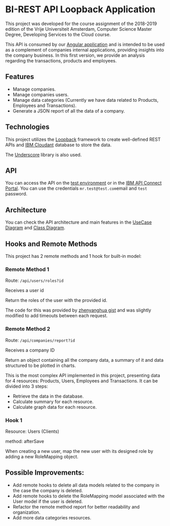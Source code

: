 # BI-REST API Loopback Application

This project was developed for the course assignment of the 2018-2019 edition of the Vrije Universiteit Amsterdam, Computer Science Master Degree, Developing Services to the Cloud course.

This API is consumed by our [Angular application](https://git.eu-gb.bluemix.net/w.genizshann/bi-angular) and is intended to be used as a complement of companies internal applications, providing insights into the company business. In this first version, we provide an analysis regarding the transactions, products and employees.

## Features

- Manage companies.
- Manage companies users.
- Manage data categories (Currently we have data related to Products, Employees and Transactions).
- Generate a JSON report of all the data of a company.

## Technologies

This project utilizes the [Loopback](https://loopback.io/) framework to create well-defined REST APIs and [IBM Cloudant](https://www.ibm.com/cloud/cloudant) database to store the data. 

The [Underscore](https://underscorejs.org/) library is also used. 

## API

You can access the API on the [test environment](https://toolchain-dsc-bi.eu-gb.mybluemix.net/explorer/) or in the [IBM API Connect Portal](https://sb-wgenizshannstudentvunl-vuspace.developer.eu-gb.apiconnect.appdomain.cloud/). You can use the credentials ``mr.test@test.com``email and ``test`` password.

## Architecture

You can check the API architecture and main features in the [UseCase Diagram](UC_diagram.png) and [Class Diagram](Class_diagram.png).

## Hooks and Remote Methods

This project has 2 remote methods and 1 hook for built-in model:

### Remote Method 1

Route: ``/api/users/roles?id``

Receives a user id

Return the roles of the user with the provided id. 

The code for this was provided by  [zhenyanghua gist](https://gist.github.com/zhenyanghua/d24ea57cd70e69bcb82dc3bc8f14ea74) and was slightly modified to add timeouts between each request.

### Remote Method 2

Route: ``/api/companies/report?id``

Receives a company ID

Return an object containing all the company data, a summary of it and data structured to be plotted in charts.

This is the most complex API implemented in this project, presenting data for 4 resources: Products, Users, Employees and Transactions. It can be divided into 3 steps:

- Retrieve the data in the database.
- Calculate summary for each resource.
- Calculate graph data for each resource.

### Hook 1

Resource: Users (Clients)

method: afterSave

When creating a new user, map the new user with its designed role by adding a new RoleMapping object.

## Possible Improvements:

- Add remote hooks to delete all data models related to the company in the case the company is deleted.
- Add remote hooks to delete the RoleMapping model associated with the User model if the user is deleted. 
- Refactor the remote method report for better readability and organization.
- Add more data categories resources.